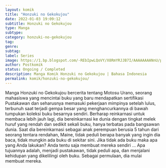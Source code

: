 ```yaml
---
layout: komik
title: "Honzuki no Gekokujou"
date: 2022-01-03 19:09:12
subtitle: Honzuki no Gekokujou
type: Manga
subtype: 
category: honzuki-no-gekokujou
tag: 
genre: 
subtag: 
label: Series
image: https://1.bp.blogspot.com/-REbIpwLQoVY/X8RmYRJJB7I/AAAAAAAANnU/plNNfw6GMhI630LA-lPIxDEj9fWQ407owCLcBGAsYHQ/s72-c/18488v1.jpg
author: Postkomik
status: Ongoing / Completed
description: Manga Komik Honzuki no Gekokujou | Bahasa Indonesia
permalink: komik/honzuki-no-gekokujou/
---
```


Manga Honzuki no Gekokujou bercerita tentang Motosu Urano, seorang mahasiswa yang mencintai buku yang baru mendapatkan sertifikasi Pustakawan dan seharusnya memasuki pekerjaan mimpinya setelah lulus, terbunuh saat terjadi gempa besar yang menghancurkannya di bawah tumpukan koleksi buku besarnya sendiri. Berharap reinkarnasi untuk membaca lebih jauh lagi, dia bereinkarnasi ke dunia dengan tingkat melek huruf yang rendah dan sedikit sekali buku, hanya terbatas pada bangsawan dunia. Saat dia bereinkarnasi sebagai anak perempuan berusia 5 tahun dari seorang tentara rendahan, Maine, tidak peduli berapa banyak yang ingin dia baca, tidak mungkin ada buku di sekitar sini. Jika tidak ada buku maka apa yang Anda lakukan? Anda tentu saja membuat mereka sendiri ... Apa tujuannya adalah, menjadi pustakawan, tidak peduli apa, dan menjalani kehidupan yang dikelilingi oleh buku. Sebagai permulaan, dia mulai membuat mereka.
